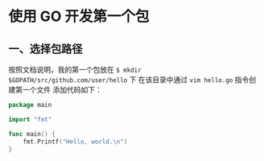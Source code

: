# 使用 GO 开发第一个包
## 一、选择包路径
按照文档说明，我的第一个包放在 `$ mkdir $GOPATH/src/github.com/user/hello` 下
在该目录中通过 `vim hello.go` 指令创建第一个文件
添加代码如下：
```go
package main

import "fmt"

func main() {
	fmt.Printf("Hello, world.\n")
}
```

